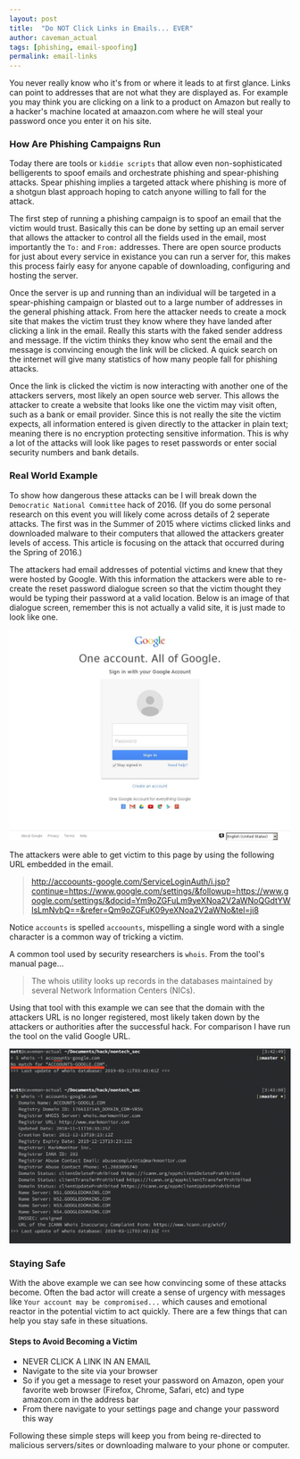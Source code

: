 ```yaml
---
layout: post
title:  "Do NOT Click Links in Emails... EVER"
author: caveman_actual
tags: [phishing, email-spoofing]
permalink: email-links
---
```


You never really know who it's from or where it leads to at first glance.  Links can point to
addresses that are not what they are displayed as.  For example you may think you are clicking on a
link to a product on Amazon but really to a hacker's machine located at amaazon.com where he will
steal your password once you enter it on his site.

### How Are Phishing Campaigns Run
Today there are tools or `kiddie scripts` that allow even non-sophisticated belligerents to spoof
emails and orchestrate phishing and spear-phishing attacks.  Spear phishing implies a targeted
attack where phishing is more of a shotgun blast approach hoping to catch anyone willing to fall for
the attack.

The first step of running a phishing campaign is to spoof an email that the victim would trust.
Basically this can be done by setting up an email server that allows the attacker to control all the
fields used in the email, most importantly the `To:` and `From:` addresses.  There are open source
products for just about every service in existance you can run a server for, this makes this process
fairly easy for anyone capable of downloading, configuring and hosting the server.

Once the server is up and running than an individual will be targeted in a spear-phishing campaign
or blasted out to a large number of addresses in the general phishing attack.  From here the
attacker needs to create a mock site that makes the victim trust they know where they have landed
after clicking a link in the email.  Really this starts with the faked sender address and message.
If the victim thinks they know who sent the email and the message is convincing enough the link will
be clicked.  A quick search on the internet will give many statistics of how many people fall for
phishing attacks.

Once the link is clicked the victim is now interacting with another one of the attackers servers,
most likely an open source web server.  This allows the attacker to create a website that looks like
one the victim may visit often, such as a bank or email provider.  Since this is not really the site
the victim expects, all information entered is given directly to the attacker in plain text; meaning
there is no encryption protecting sensitive information.  This is why a lot of the attacks will look
like pages to reset passwords or enter social security numbers and bank details.

### Real World Example
To show how dangerous these attacks can be I will break down the `Democratic National Committee`
hack of 2016. (If you do some personal research on this event you will likely come across details of
2 seperate attacks.  The first was in the Summer of 2015 where victims clicked links and downloaded 
malware to their computers that allowed the attackers greater levels of access.  This article is 
focusing on the attack that occurred during the Spring of 2016.) 

The attackers had email addresses of potential victims and knew that they were hosted by Google.
With this information the attackers were able to re-create the reset password dialogue screen so
that the victim thought they would be typing their password at a valid location.  Below is an image
of that dialogue screen, remember this is not actually a valid site, it is just made to look like
one.

![Google Password Reset Attacker Page](/assets/images/email_links/dnc_hack.png)

The attackers were able to get victim to this page by using the following URL embedded in the email.
>http://accoounts-google.com/ServiceLoginAuth/i.jsp?continue=https://www.google.com/settings/&followup=https://www.google.com/settings/&docid=Ym9oZGFuLm9yeXNoa2V2aWNoQGdtYWlsLmNvbQ==&refer=Qm9oZGFuK09yeXNoa2V2aWNo&tel=ji8 

Notice `accounts` is spelled `accoounts`, mispelling a single word with a single character is a
common way of tricking a victim.

A common tool used by security researchers is `whois`.  From the tool's manual page...
>The whois utility looks up records in the databases maintained by several Network Information Centers (NICs).

Using that tool with this example we can see that the domain with the attackers URL is no longer
registered, most likely taken down by the attackers or authorities after the successful hack. For
comparison I have run the tool on the valid Google URL.

![Whois Lookup Showing Attacker Web Server](/assets/images/email_links/whois_lookup.png)

### Staying Safe
With the above example we can see how convincing some of these attacks become.  Often the bad actor
will create a sense of urgency with messages like `Your account may be compromised...` which causes
and emotional reactor in the potential victim to act quickly.  There are a few things that can help
you stay safe in these situations.

#### Steps to Avoid Becoming a Victim
- NEVER CLICK A LINK IN AN EMAIL
- Navigate to the site via your browser
- So if you get a message to reset your password on Amazon, open your favorite web browser
(Firefox, Chrome, Safari, etc) and type amazon.com in the address bar
- From there navigate to your settings page and change your password this way

Following these simple steps will keep you from being re-directed to malicious servers/sites or
downloading malware to your phone or computer.